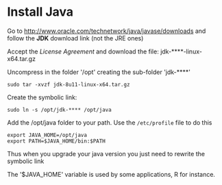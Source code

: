 Install Java
============

Go to <http://www.oracle.com/technetwork/java/javase/downloads>
and follow the __JDK__ download link (not the JRE ones)

Accept the _License Agreement_ and download the file: jdk-****-linux-x64.tar.gz

Uncompress in the folder '/opt' creating the sub-folder 'jdk-****'

    sudo tar -xvzf jdk-8u11-linux-x64.tar.gz 

Create the symbolic link: 

    sudo ln -s /opt/jdk-**** /opt/java

Add the /opt/java folder to your path. Use the `/etc/profile` file to do this

    export JAVA_HOME=/opt/java
    export PATH=$JAVA_HOME/bin:$PATH

Thus when you upgrade your java version you just need to rewrite the symbolic link 

The '$JAVA_HOME' variable is used by some applications, R for instance.
